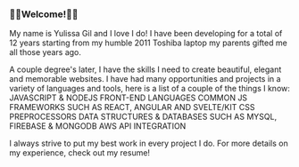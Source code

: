 ### 👾💜Welcome!👾💜
My name is Yulissa Gil and I love I do! I have been developing for a total of 12 years starting from my humble 2011 Toshiba laptop my parents gifted me all those years ago.

A couple degree's later, I have the skills I need to create beautiful, elegant and memorable websites. I have had many opportunities and projects in a variety of languages and tools, here is a list of a couple of the things I know:
JAVASCRIPT & NODEJS
FRONT-END LANGUAGES
COMMON JS FRAMEWORKS SUCH AS REACT, ANGULAR AND SVELTE/KIT
CSS PREPROCESSORS
DATA STRUCTURES & DATABASES SUCH AS MYSQL, FIREBASE & MONGODB
AWS
API INTEGRATION

I always strive to put my best work in every project I do. For more details on my experience, check out my resume!
<!--
**yugi-1/yugi-1** is a ✨ _special_ ✨ repository because its `README.md` (this file) appears on your GitHub profile.

Here are some ideas to get you started:

- 
- 
- 👯 I’m looking to collaborate on ...
- 🤔 I’m looking for help with ...
- 💬 Ask me about ...
- 
- 
- 
-->
